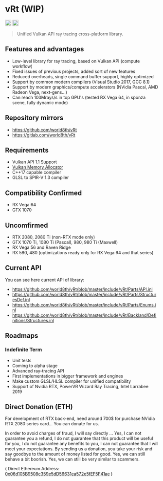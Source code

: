 # vRt (WIP)

<a href="https://gitter.im/world8th/vRt?utm_source=badge&utm_medium=badge&utm_campaign=pr-badge&utm_content=badge" target="_blank" title="Gitter"><img src="https://badges.gitter.im/world8th/vRt.svg" alt="Donate ETH" height="20px"/></a>
<a href="https://etherdonation.com/d?to=0x06d105B9508c359e5dD56631ea572e5fEF5F41ae" target="_blank" title="Donate ETH"><img src="https://etherdonation.com/i/btn/donate-btn.png" alt="Donate ETH" height="20px"/></a>

> Unified Vulkan API ray tracing cross-platform library.

## Features and advantages

- Low-level library for ray tracing, based on Vulkan API (compute workflow)
- Fixed issues of previous projects, added sort of new features
- Reduced overheads, single command buffer support, highly optimized
- Support by common modern compilers (Visual Studio 2017, GCC 8.1)
- Support by modern graphics/compute accelerators (NVidia Pascal, AMD Radeon Vega, next-gens...)
- Can reach 100Mrays/s in top GPU's (tested RX Vega 64, in sponza scene, fully dynamic mode)

## Repository mirrors

- https://github.com/world8th/vRt
- https://gitlab.com/world8th/vRt

## Requirements

- Vulkan API 1.1 Support
- [Vulkan Memory Allocator](https://github.com/GPUOpen-LibrariesAndSDKs/VulkanMemoryAllocator)
- C++17 capable compiler
- GLSL to SPIR-V 1.3 compiler

## Compatibility Confirmed

- RX Vega 64
- GTX 1070

## Uncomfirmed

- RTX 2080, 2080 Ti (non-RTX mode only)
- GTX 1070 Ti, 1080 Ti (Pascal), 980, 980 Ti (Maxwell)
- RX Vega 56 and Raven Ridge
- RX 580, 480 (optimizations ready only for RX Vega 64 and that series)

## Current API

You can see here current API of library:

- https://github.com/world8th/vRt/blob/master/include/vRt/Parts/API.inl
- https://github.com/world8th/vRt/blob/master/include/vRt/Parts/StructuresDef.inl
- https://github.com/world8th/vRt/blob/master/include/vRt/Parts/Enums.inl
- https://github.com/world8th/vRt/blob/master/include/vRt/Backland/Definitions/Structures.inl

## Roadmaps

### Indefinite Term

- Unit tests
- Coming to alpha stage
- Advanced ray-tracing API
- First implementations in bigger framework and engines
- Make custom GLSL/HLSL compiler for unified compatibility
- Support of Nvidia RTX, PowerVR Wizard Ray Tracing, Intel Larrabee 2019

## Direct Donation (ETH)

For development of RTX back-end, need around 700$ for purchase NVidia RTX 2080 series card... You can donate for us.

In order to avoid charges of fraud, I will say directly ... Yes, I can not guarantee you a refund, I do not guarantee that this product will be useful for you, I do not guarantee any benefits to you, I can not guarantee that I will meet your expectations. By sending us a donation, you take your risk and say goodbye to the amount of money listed for good. Yes, we can still behave a bit boorish. Yes, we can still be very similar to scammers.

( Direct Ethereum Address: [0x06d105B9508c359e5dD56631ea572e5fEF5F41ae](https://etherdonation.com/d?to=0x06d105B9508c359e5dD56631ea572e5fEF5F41ae) )
